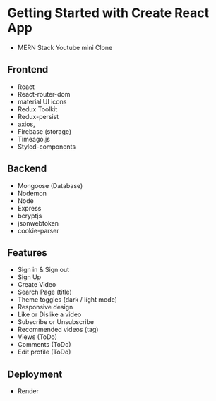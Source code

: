 # Getting Started with Create React App

- MERN Stack Youtube mini Clone

## Frontend

- React
- React-router-dom
- material UI icons
- Redux Toolkit
- Redux-persist
- axios,
- Firebase (storage)
- Timeago.js
- Styled-components

## Backend

- Mongoose (Database)
- Nodemon
- Node
- Express
- bcryptjs
- jsonwebtoken
- cookie-parser

## Features

- Sign in & Sign out
- Sign Up
- Create Video
- Search Page (title)
- Theme toggles (dark / light mode)
- Responsive design
- Like or Dislike a video
- Subscribe or Unsubscribe
- Recommended videos (tag)
- Views (ToDo)
- Comments (ToDo)
- Edit profile (ToDo)

## Deployment

- Render
